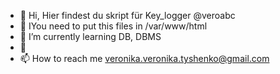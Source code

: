 - 👋 Hi, Hier findest du skript für Key_logger @veroabc
- 👀 IYou need to put this files in /var/www/html
- 🌱 I’m currently learning DB, DBMS
- 💞️ 
- 📫 How to reach me veronika.veronika.tyshenko@gmail.com

<!---
veroabc/veroabc is a ✨ special ✨ repository because its `README.md` (this file) appears on your GitHub profile.
You can click the Preview link to take a look at your changes.
--->
